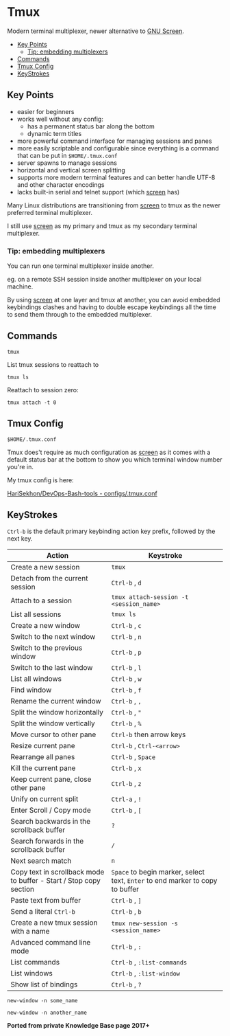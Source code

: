 # Tmux

Modern terminal multiplexer, newer alternative to [GNU Screen](screen.md).

<!-- INDEX_START -->

- [Key Points](#key-points)
  - [Tip: embedding multiplexers](#tip-embedding-multiplexers)
- [Commands](#commands)
- [Tmux Config](#tmux-config)
- [KeyStrokes](#keystrokes)

<!-- INDEX_END -->

## Key Points

- easier for beginners
- works well without any config:
  - has a permanent status bar along the bottom
  - dynamic term titles
- more powerful command interface for managing sessions and panes
- more easily scriptable and configurable since everything is a command that can be put in `$HOME/.tmux.conf`
- server spawns to manage sessions
- horizontal and vertical screen splitting
- supports more modern terminal features and can better handle UTF-8 and other character encodings
- lacks built-in serial and telnet support (which [screen](screen.md) has)

Many Linux distributions are transitioning from [screen](screen.md) to tmux as the newer preferred terminal multiplexer.

I still use [screen](screen.md) as my primary and tmux as my secondary terminal multiplexer.

### Tip: embedding multiplexers

You can run one terminal multiplexer inside another.

eg. on a remote SSH session inside another multiplexer on your local machine.

By using [screen](screen.md) at one layer and tmux at another, you can avoid embedded keybindings clashes and having to double escape
keybindings all the time to send them through to the embedded multiplexer.

## Commands

```shell
tmux
```

List tmux sessions to reattach to

```shell
tmux ls
```

Reattach to session zero:

```shell
tmux attach -t 0
```

## Tmux Config

`$HOME/.tmux.conf`

Tmux does't require as much configuration as [screen](screen.md) as it comes with a default status bar at the bottom to
show you which terminal window number you're in.

My tmux config is here:

[HariSekhon/DevOps-Bash-tools - configs/.tmux.conf](https://github.com/HariSekhon/DevOps-Bash-tools/blob/master/configs/.tmux.conf)

## KeyStrokes

`Ctrl-b` is the default primary keybinding action key prefix, followed by the next key.

| Action                                                             | Keystroke                                                                     |
|--------------------------------------------------------------------|-------------------------------------------------------------------------------|
| Create a new session                                               | `tmux`                                                                        |
| Detach from the current session                                    | `Ctrl-b` , `d`                                                                |
| Attach to a session                                                | `tmux attach-session -t <session_name>`                                       |
| List all sessions                                                  | `tmux ls`                                                                     |
| Create a new window                                                | `Ctrl-b` , `c`                                                                |
| Switch to the next window                                          | `Ctrl-b` , `n`                                                                |
| Switch to the previous window                                      | `Ctrl-b` , `p`                                                                |
| Switch to the last window                                          | `Ctrl-b` , `l`                                                                |
| List all windows                                                   | `Ctrl-b` , `w`                                                                |
| Find window                                                        | `Ctrl-b` , `f`                                                                |
| Rename the current window                                          | `Ctrl-b` , `,`                                                                |
| Split the window horizontally                                      | `Ctrl-b` , `"`                                                                |
| Split the window vertically                                        | `Ctrl-b` , `%`                                                                |
| Move cursor to other pane                                          | `Ctrl-b` then arrow keys                                                      |
| Resize current pane                                                | `Ctrl-b` , `Ctrl-<arrow>`                                                     |
| Rearrange all panes                                                | `Ctrl-b` , `Space`                                                            |
| Kill the current pane                                              | `Ctrl-b` , `x`                                                                |
| Keep current pane, close other pane                                | `Ctrl-b` , `z`                                                                |
| Unify on current split                                             | `Ctrl-a` , `!`                                                                |
| Enter Scroll / Copy mode                                           | `Ctrl-b` , `[`                                                                |
| Search backwards in the scrollback buffer                          | `?`                                                                           |
| Search forwards in the scrollback buffer                           | `/`                                                                           |
| Next search match                                                  | `n`                                                                           |
| Copy text in scrollback mode to buffer - Start / Stop copy section | `Space` to begin marker, select text, `Enter` to end marker to copy to buffer |
| Paste text from buffer                                             | `Ctrl-b` , `]`                                                                |
| Send a literal `Ctrl-b`                                            | `Ctrl-b` , `b`                                                                |
| Create a new tmux session with a name                              | `tmux new-session -s <session_name>`                                          |
| Advanced command line mode                                         | `Ctrl-b` , `:`                                                                |
| List commands                                                      | `Ctrl-b` , `:list-commands`                                                   |
| List windows                                                       | `Ctrl-b` , `:list-window`                                                     |
| Show list of bindings                                              | `Ctrl-b` , `?`                                                                |

```shell
new-window -n some_name
```

```shell
new-window -n another_name
```

**Ported from private Knowledge Base page 2017+**
